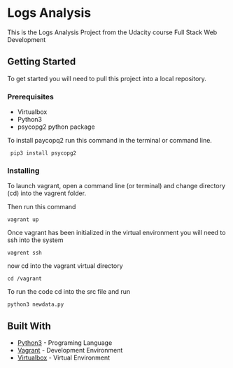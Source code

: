 # Logs Analysis

This is the Logs Analysis Project from the Udacity course Full Stack Web Development

## Getting Started

To get started you will need to pull this project into a local repository. 
### Prerequisites

* Virtualbox
* Python3 
* psycopg2 python package

To install paycopq2 run this command in the terminal or command line. 

```
 pip3 install psycopg2
```

### Installing

To launch vagrant, open a command line (or terminal) and change directory (cd) into the vagrent folder.

Then run this command 

```
vagrant up
```

Once vagrant has been initialized in the virtual environment you will need to ssh into the system

```
vagrent ssh
```

now cd into the vagrant virtual directory 

```
cd /vagrant
```

To run the code cd into the src file and run

```
python3 newdata.py
```

## Built With

* [Python3](https://www.python.org/downloads/) - Programing Language
* [Vagrant](https://www.vagrantup.com/) - Development Environment
* [Virtualbox](https://www.virtualbox.org/) - Virtual Environment


